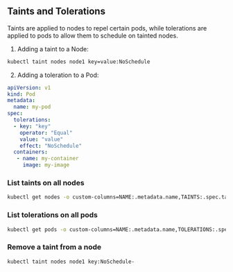 ## Taints and Tolerations

Taints are applied to nodes to repel certain pods, while tolerations are applied to pods to allow them to schedule on tainted nodes.

1. Adding a taint to a Node:

```bash
kubectl taint nodes node1 key=value:NoSchedule
```

2. Adding a toleration to a Pod:

```yaml
apiVersion: v1
kind: Pod
metadata:
  name: my-pod
spec:
  tolerations:
  - key: "key"
    operator: "Equal"
    value: "value"
    effect: "NoSchedule"    
  containers:
   - name: my-container
     image: my-image
```

### List taints on all nodes

```bash
kubectl get nodes -o custom-columns=NAME:.metadata.name,TAINTS:.spec.taints
```

### List tolerations on all pods

```bash
kubectl get pods -o custom-columns=NAME:.metadata.name,TOLERATIONS:.spec.tolerations
```


### Remove a taint from a node

```bash
kubectl taint nodes node1 key:NoSchedule-
```
